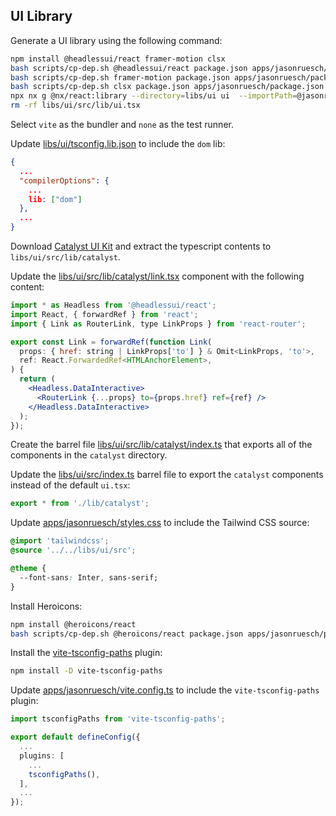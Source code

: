 ## UI Library

Generate a UI library using the following command:

```bash
npm install @headlessui/react framer-motion clsx
bash scripts/cp-dep.sh @headlessui/react package.json apps/jasonruesch/package.json
bash scripts/cp-dep.sh framer-motion package.json apps/jasonruesch/package.json
bash scripts/cp-dep.sh clsx package.json apps/jasonruesch/package.json
npx nx g @nx/react:library --directory=libs/ui ui  --importPath=@jasonruesch/ui
rm -rf libs/ui/src/lib/ui.tsx
```

Select `vite` as the bundler and `none` as the test runner.

Update [libs/ui/tsconfig.lib.json](../../libs/ui/tsconfig.lib.json) to include the `dom` lib:

```json
{
  ...
  "compilerOptions": {
    ...
    lib: ["dom"]
  },
  ...
}
```

Download [Catalyst UI Kit](https://tailwindcss.com/plus/ui-kit) and extract the typescript contents to `libs/ui/src/lib/catalyst`.

Update the [libs/ui/src/lib/catalyst/link.tsx](../../libs/ui/src/lib/catalyst/link.tsx) component with the following content:

```jsx
import * as Headless from '@headlessui/react';
import React, { forwardRef } from 'react';
import { Link as RouterLink, type LinkProps } from 'react-router';

export const Link = forwardRef(function Link(
  props: { href: string | LinkProps['to'] } & Omit<LinkProps, 'to'>,
  ref: React.ForwardedRef<HTMLAnchorElement>,
) {
  return (
    <Headless.DataInteractive>
      <RouterLink {...props} to={props.href} ref={ref} />
    </Headless.DataInteractive>
  );
});
```

Create the barrel file [libs/ui/src/lib/catalyst/index.ts](../../libs/ui/src/lib/catalyst/index.ts) that exports all of the components in the `catalyst` directory.

Update the [libs/ui/src/index.ts](../../libs/ui/src/index.ts) barrel file to export the `catalyst` components instead of the default `ui.tsx`:

```typescript
export * from './lib/catalyst';
```

Update [apps/jasonruesch/styles.css](../../apps/jasonruesch/styles.css) to include the Tailwind CSS source:

```css
@import 'tailwindcss';
@source '../../libs/ui/src';

@theme {
  --font-sans: Inter, sans-serif;
}
```

Install Heroicons:

```bash
npm install @heroicons/react
bash scripts/cp-dep.sh @heroicons/react package.json apps/jasonruesch/package.json
```

Install the [vite-tsconfig-paths](https://www.npmjs.com/package/vite-tsconfig-paths) plugin:

```bash
npm install -D vite-tsconfig-paths
```

Update [apps/jasonruesch/vite.config.ts](../../apps/jasonruesch/vite.config.ts) to include the `vite-tsconfig-paths` plugin:

```typescript
import tsconfigPaths from 'vite-tsconfig-paths';

export default defineConfig({
  ...
  plugins: [
    ...
    tsconfigPaths(),
  ],
  ...
});
```
